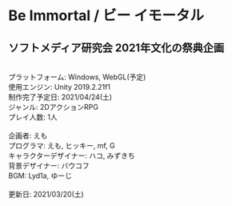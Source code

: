 # Be Immortal / ビー イモータル
## ソフトメディア研究会 2021年文化の祭典企画
<br>
プラットフォーム: Windows, WebGL(予定)
<br>
使用エンジン: Unity 2019.2.21f1
<br>
制作完了予定日: 2021/04/24(土)
<br>
ジャンル: 2DアクションRPG
<br>
プレイ人数: 1人
<br>
<br>
企画者: えも
<br>
プログラマ: えも, ヒッキー, mf, G
<br>
キャラクターデザイナー: ハコ, みずきち
<br>
背景デザイナー: バウコフ
<br>
BGM: Lyd1a, ゆーじ
<br>
<br>
更新日: 2021/03/20(土)